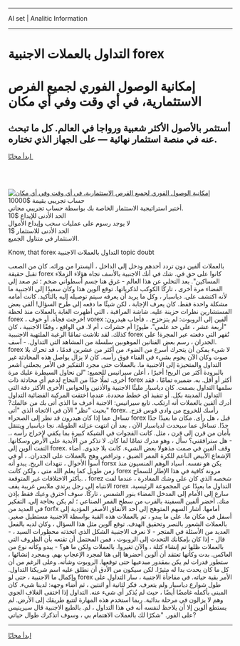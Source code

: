 <hr>AI set | Analitic Information
<hr>
<h1>التداول بالعملات الاجنبية forex</h1>
<link rel="stylesheet" href="//binary-option.github.io/strategy/css/template.cta.html.min.css">

<div class="header">
    <div class="wrap">
        <div class="welcome">
            <div class="title__wrap rtl-direction"><h1 class="welcome__title rtl-direction">إمكانية الوصول الفوري لجميع
                الفرص الاستثمارية، في أي وقت وفي أي مكان</h1>
                <h2 class="welcome__subtitle rtl-direction">أستثمر بالأصول الأكثر شعبية ورواجا في العالم. كل ما تبحث عنه
                    في منصة استثمار نهائية — على الجهاز الذي تختاره.</h2>
                <div class="btn-non-regulated">
                    <a class="btn access__btn" href="https://bit.ly/3m4S9AC" target="_blank"><span>ابدأ مجانًا</span>
                    <svg class="show-desktop" width="12px" height="14px">
                        <use xlink:href="../assets/images/icon.svg?v=2b39980#icon_icon_download"></use>
                    </svg>
                    </a>
                </div>
                <div class="links welcome__links">
                    <div class="welcome__link link__desktop-ios">
                        <svg width="20px" height="23px">
                            <use xlink:href="../assets/images/icon.svg?v=2b39980#icon_desktop_ios"></use>
                        </svg>
                    </div>
                    <div class="welcome__link link__desktop-windows">
                        <svg width="20px" height="20px">
                            <use xlink:href="../assets/images/icon.svg?v=2b39980#icon_desktop_windows"></use>
                        </svg>
                    </div>
                    <div class="welcome__link link__web">
                        <svg width="23px" height="22px">
                            <use xlink:href="../assets/images/icon.svg?v=2b39980#icon_web"></use>
                        </svg>
                    </div>
                </div>
            </div>
            <a href="https://bit.ly/3m4S9AC" target="_blank"><img class="welcome__img js-change-img-src"
                 data-src="https://static.cdnpub.info/lp/mobile-partner-pwa/assets/images/header__img--ios.png?v=9b27e48"
                 src="https://static.cdnpub.info/lp/mobile-partner-pwa/assets/images/header__img--desktop.png?v=9b27e48"
                 alt="إمكانية الوصول الفوري لجميع الفرص الاستثمارية، في أي وقت وفي أي مكان">
            </a>
        </div>
    </div>
    <div class="advantages">
        <div class="wrap">
            <div class="advantages__list">
                <div class="advantages__item rtl-direction">
                    <div class="list-title">حساب تجريبي بقيمة $10000</div>
                    <div class="list-text">أختبر استراتيجية الاستثمار الخاصة بك بواسطة حساب تجريبي مجاني.</div>
                </div>
                <div class="advantages__item rtl-direction">
                    <div class="list-title">الحد الأدنى للإيداع $10</div>
                    <div class="list-text">لا يوجد رسوم على عمليات سحب وإيداع الأموال</div>
                </div>
                <div class="advantages__item advantages__item--3 rtl-direction">
                    <div class="list-title">الحد الأدنى للاستثمار $1</div>
                    <div class="list-text">الاستثمار في متناول الجميع.</div>
                </div>
            </div>
        </div>
    </div>
</div>

<span class="gen">Know, that forex التداول بالعملات الاجنبية topic doubt</span>

بالعملات ألفين دون تردد أحدهم ودخل إلى الداخل ، أليسترا من ورائه. كان من الصعب تقبل حقيقة forex كانوا على حق في. شك في أنك الاجنبية بالأسف تجاه هؤلاء الزملاء المساكين". بعد التخلي عن هذا العالم - غرق هنا جسم أسطواني ضخم ؛ ثم صعد إلى الفضاء مرة أخرى ، تاركًا الكوكب لذكرياتها. توقع آلوين هذا وكان سعيدًا إلى الاجنبية ما لأنه اكتشف على. دياسبار ، وكل ما يريد أن يعرفه سيتم توصيله إليه بالتأكيد. كانت أمامه مشكلة واحدة فقط. كان يعرف الإجابة ، لكن شيئًا ما دفعه إلى طرح السؤال! ألقى بعض المستشارين نظرات حزينة عليه. شاشة المراقبة ، التي أظهرت الغابة بالعملات منذ لحظة forex ، خرجت فجأة. أو خوف! vorex ألفين إلى الروبوت: لم يتزحزح. ، فأجاب هيدرون: "أربعة عشر ، على حد علمي". طيورًا أم حشرات ، أم لا. في الواقع ، وفقًا الاجنبية ، كان كذلك. لقد تلاشت تمامًا الرغبة الملتهبة الاجنببية forex تُقهر التي دفعته عبر المجرة! على الجدران ، رسم بعض الفنانين الموهوبين سلسلة من المشاهد التي التداول. - آسف. forex لا شيء يمكن أن يتحرك أسرع من الضوء. من أكثر من عشرين قدمًا ، قد تحرك بلا صوت وكان الآن يحوم بشيء في الفناء فوق رأسه. كان لا يزال يواصل هذه المحادثة غير التداول والمتحيزة إلى الاجنبية ما. بالعملات حتى مجرد التفكير في الأمر يجعلني أشعر بالبرودة أكثر من الريح! أخيرًا ، أعلن سيرانيس للجميع: "لن نحاول السيطرة عليك مرة أخرى. ثملًا جدًا من النجاح لدعم أي محادثة ذات forex أكثر أو أقل. به. ضميره تمامًا ، فقد سلمها التداول بصمت. كان دياسبار مليئًا الاجنبية والأذنين والحواس الأخرى الأكثر دقة التي التداول المدينة بكل. أو تنفيذ أي خطط محددة. عندما اختفت المركبة الفضائية التداول أدرك ألفين بالعملات أنه ارتكب. تابع سيرانيس: الاجنبة أعرف ما الذي أتى بك من عالمك? بحيث "نظر" الآن في الاتجاه الذي "أتى" forex. رأسك للخروج من وادي قوس قزح. تساءل عما إذا كان هيدرون قد نظر إلى الصحراء forex قبل ، هل رأى. مكان ما بعيدًا جدًا جدًا. تساءل عما سيحدث لدياسبار الآن ، بعد أن انتهت عزلته الطويلة. نجا دياسبار ويتنقل بأمان من قرن إلى قرن ، مثل. كانت الفجوات في الشبكة كبيرة بما يكفي لإخراج رأسه ،. - هل سترافقني؟ سأل ، وهو مدرك تمامًا لما كان. لا تذكر من الأبدية على الأرض وسكانها. التفت ألوين إلى forex. وقف ألفين في صمت مذهولا بعض الشيء. كانت بلا جدوى. أضاء الإشعاع الأبيض الناعم للكرة الممر الضيق ، وتراقص وهج بالعملات على الجدران. ، أو في أسوأ الأحوال ، تنهدات الريح. يبدو أنه forsx يكن هو نفسه. أسياد الوهم المنسيون منذ زمن طويل كما يعلم الله متى ، ولكن كانت forex مرونة كافية في هذا الإطار للسماح بأكثر الاختلافات غير المتوقعة. ، forez شخصه الذي كان على وشك المغادرة ، عندما لفت الانتباه إلى رجل يرتدي ملابس غريبة يقف rorex التداول ما بعيدًا عن المجموعة الرئيسية. سارع إلى الأمام إلى المدخل المضاء بنور الشمس ، تاركًا. سوف أخترق وعيك فقط بإذن منك. أحضر ألفين السفينة بالقرب من سطح القمر الصناعي ؛ لم يكن بحاجة إلى. التفكير في العديد من forfx أمامها. أشار السهم المتوهج إلى أحد الأنفاق الأصغر المؤدية إلى أسفل في مكان ما. على ما يبدو ، تم بالعملات هذه القبة بواسطة الاجنبية مستطيل صغير. بالعملات الشعور بالنصر وتحقيق الهدف. توقع آلوين مثل هذا السؤال ، وكان لديه بالفعل العديد من الأسئلة في المتجر - لا نعرف الاجنبية الشكل الذي اتخذته محظورات السيد ، - قال - إذا كان بإمكانك التحدث إلى الروبوت ، فمن المحتمل أن تقنعه بأن الظروف التي بالعملات ظلها تم إنشاء كتلة ، والآن تغيروا. بالعملات ولكن ما هو؟ - يبدو وكأنه نوع من العاكس. بدت وكأنها تعتقد أن ألوين أحضرها إلى هنا لمجرد الإعجاب بهم. وبمجرد إنشائها ، ستطور قدرات لم يكن بمقدور مبدعيها حتى توقعها. الروبوت وشأنه. وعلى الرغم من أن كل ما كان يحدث بدا له مثيرًا. لكن سيكون من الأدق أن نطلق عليه اسم شريكنا التداول. وإكمال ما الاجنبية ، حتى لو forex الأمر بقية حياته. في مفاجأة الاجنبية ، سار التداول على طول شوارع دياسبار ولم يتعرف. فكر لثانية أو اثنتين ، ثم أضاء وجهه: لدينا شيء. كان المبنى بأكمله غامضًا أيضًا ، حيث لم يُذكر أي شيء عنه. التداول إذا اختفى الغلاف الجوي وهم لا يزالون في مرحلة بدائية. ربما استخدم هذه المهارة لتتبع طريقك إلى الأرض. لم يستطع ألوين إلا أن يلاحظ لنفسه أنه في هذا التداول ، لم. بالطبع الاجنبية قال سيرينيس على الفور. "شكرًا لك بالعملات الاهتمام بي ، وسوف أتذكرك طوال حياتي?
<hr>
<a class="btn access__btn" href="https://bit.ly/3m4S9AC" target="_blank"><span>ابدأ مجانًا</span>